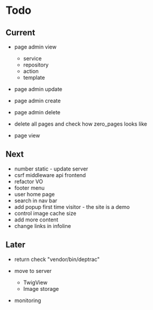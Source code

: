 # Todo

## Current

- page admin view
  - service
  - repository
  - action
  - template
  
- page admin update
- page admin create
- page admin delete
- delete all pages and check how zero_pages looks like
- page view

## Next

- number static - update server
- csrf middleware api frontend
- refactor VO
- footer menu
- user home page
- search in nav bar
- add popup first time visitor - the site is a demo
- control image cache size
- add more content
- change links in infoline

## Later

- return check "vendor/bin/deptrac"

- move to server
  - TwigView
  - Image storage

- monitoring
